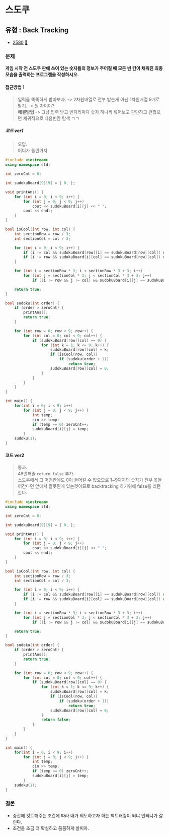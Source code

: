 # 스도쿠
## 유형 : Back Tracking
* [2580](https://www.acmicpc.net/problem/2580) [:page_facing_up:](https://github.com/knemo333/TIL/blob/master/Algorithm/codes/2580.cpp)


### 문제
 **게임 시작 전 스도쿠 판에 쓰여 있는 숫자들의 정보가 주어질 때 모든 빈 칸이 채워진 최종 모습을 출력하는 프로그램을 작성하시오.**
 
#### 접근방법 1
> 입력을 똑똑하게 받아보자. -> 2차원배열로 전부 받는게 아닌 1차원배열 9개로 받기. -> 뭔 차이야?   
> **해결방법** -> 그냥 입력 받고 빈자리마다 숫자 하나씩 넣어보고 판단하고 괜찮으면 재귀적으로 다음빈칸 탐색 ㄱㄱ   

##### 코드 ver1
> 오답.   
> 어디가 틀린거지.

```cpp
#include <iostream>
using namespace std;

int zeroCnt = 0;

int sudokuBoard[9][9] = { 0, };

void printAns() {
	for (int i = 0; i < 9; i++) {
		for (int j = 0; j < 9; j++)
			cout << sudokuBoard[i][j] << " ";
		cout << endl;
	}
}

bool isCool(int row, int col) {
	int sectionRow = row / 3;
	int sectionCol = col / 3;

	for (int i = 0; i < 9; i++) {
		if (i != col && sudokuBoard[row][i] == sudokuBoard[row][col]) return false;
		if (i != row && sudokuBoard[i][col] == sudokuBoard[row][col]) return false;
	}

	for (int i = sectionRow * 3; i < sectionRow * 3 + 3; i++)
		for (int j = sectionCol * 3; j < sectionCol * 3 + 3; j++)
			if ((i != row && j != col) && sudokuBoard[i][j] == sudokuBoard[row][col]) return false;

	return true;
}

bool sudoku(int order) {
	if (order > zeroCnt) {
		printAns();
		return true;
	}

	for (int row = 0; row < 9; row++) {
		for (int col = 0; col < 9; col++) {
			if (sudokuBoard[row][col] == 0) {
				for (int k = 1; k <= 9; k++) {
					sudokuBoard[row][col] = k;
					if (isCool(row, col))
						if (sudoku(order + 1))
							return true;
					sudokuBoard[row][col] = 0;
				}
			}
		}
	}
}

int main() {
	for(int i = 0; i < 9; i++)
		for (int j = 0; j < 9; j++) {
			int temp;
			cin >> temp;
			if (temp == 0) zeroCnt++;
			sudokuBoard[i][j] = temp;
		}
	sudoku(1);
}
```

#### 코드 ver2
> 통과.   
> 48번째줄 `return false` 추가.   
> 스도쿠에서 그 어떤칸에도 0이 들어갈 수 없으므로 1~9까지의 숫자가 전부 못들어간다면 앞에서 잘못된게 있는것이므로 backtracking 하기위해 false를 리턴한다.   

```cpp
#include <iostream>
using namespace std;

int zeroCnt = 0;

int sudokuBoard[9][9] = { 0, };

void printAns() {
	for (int i = 0; i < 9; i++) {
		for (int j = 0; j < 9; j++)
			cout << sudokuBoard[i][j] << " ";
		cout << endl;
	}
}

bool isCool(int row, int col) {
	int sectionRow = row / 3;
	int sectionCol = col / 3;

	for (int i = 0; i < 9; i++) {
		if (i != col && sudokuBoard[row][i] == sudokuBoard[row][col]) return false;
		if (i != row && sudokuBoard[i][col] == sudokuBoard[row][col]) return false;
	}

	for (int i = sectionRow * 3; i < sectionRow * 3 + 3; i++)
		for (int j = sectionCol * 3; j < sectionCol * 3 + 3; j++)
			if ((i != row && j != col) && sudokuBoard[i][j] == sudokuBoard[row][col]) return false;

	return true;
}

bool sudoku(int order) {
	if (order > zeroCnt) {
		printAns();
		return true;
	}

	for (int row = 0; row < 9; row++) {
		for (int col = 0; col < 9; col++) {
			if (sudokuBoard[row][col] == 0) {
				for (int k = 1; k <= 9; k++) {
					sudokuBoard[row][col] = k;
					if (isCool(row, col))
						if (sudoku(order + 1))
							return true;
					sudokuBoard[row][col] = 0;
				}
				return false;
			}
		}
	}
}

int main() {
	for(int i = 0; i < 9; i++)
		for (int j = 0; j < 9; j++) {
			int temp;
			cin >> temp;
			if (temp == 0) zeroCnt++;
			sudokuBoard[i][j] = temp;
		}
	sudoku(1);
}
```


### 결론
* 중간에 컷트해주는 조건에 따라 내가 의도하고자 하는 백트래킹이 되냐 안되냐가 갈린다.
* 조건을 조금 더 확실하고 꼼꼼하게 살피자.